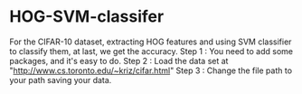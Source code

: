 # HOG-SVM-classifer
For  the CIFAR-10 dataset, extracting HOG features and using SVM classifier to classify them, at last, we get the accuracy.
Step 1 : You need to add some packages, and it's easy to do.
Step 2 : Load the data set at "http://www.cs.toronto.edu/~kriz/cifar.html"
Step 3 : Change the file path to your path saving your data.
